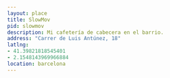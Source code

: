 ```yaml
---
layout: place
title: SlowMov
pid: slowmov
description: Mi cafetería de cabecera en el barrio.
address: "Carrer de Luis Antúnez, 18"
latlng:
- 41.39821818545401
- 2.1548143969966884
location: barcelona
---
```

